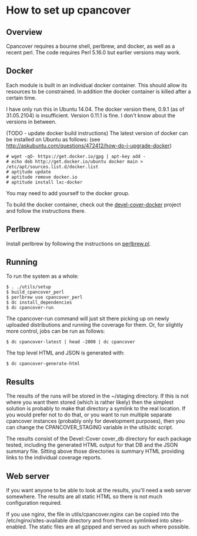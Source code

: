 How to set up cpancover
=======================

Overview
--------

Cpancover requires a bourne shell, perlbrew, and docker, as well as a recent
perl.  The code requires Perl 5.16.0 but earlier versions may work.

Docker
------

Each module is built in an individual docker container.  This should allow its
resources to be constrained.  In addition the docker container is killed after a
certain time.

I have only run this in Ubuntu 14.04.  The docker version there, 0.9.1 (as of
31.05.2104) is insufficient.  Version 0.11.1 is fine.  I don't know about the
versions in between.

(TODO - update docker build instructions)
The latest version of docker can be installed on Ubuntu as follows:
(see http://askubuntu.com/questions/472412/how-do-i-upgrade-docker)

    # wget -qO- https://get.docker.io/gpg | apt-key add -
    # echo deb http://get.docker.io/ubuntu docker main > /etc/apt/sources.list.d/docker.list
    # aptitude update
    # aptitude remove docker.io
    # aptitude install lxc-docker

You may need to add yourself to the docker group.

To build the docker container, check out the
[devel-cover-docker](https://github.com/pjcj/devel-cover-docker) project and
follow the instructions there.

Perlbrew
--------

Install perlbrew by following the instructions on
[perlbrew.pl](https://perlbrew.pl/).

Running
-------

To run the system as a whole:

    $ . ./utils/setup
    $ build_cpancover_perl
    $ perlbrew use cpancover_perl
    $ dc install_dependencies
    $ dc cpancover-run

The cpancover-run command will just sit there picking up on newly uploaded
distributions and running the coverage for them.  Or, for slightly more
control, jobs can be run as follows:

    $ dc cpancover-latest | head -2000 | dc cpancover

The top level HTML and JSON is generated with:

    $ dc cpancover-generate-html

Results
-------

The results of the runs will be stored in the ~/staging directory.  If this is
not where you want them stored (which is rather likely) then the simplest
solution is probably to make that directory a symlink to the real location.  If
you would prefer not to do that, or you want to run multiple separate cpancover
instances (probably only for development purposes), then you can change the
CPANCOVER_STAGING variable in the utils/dc script.

The results consist of the Devel::Cover cover_db directory for each package
tested, including the generated HTML output for that DB and the JSON summary
file.  Sitting above those directories is summary HTML providing links to the
individual coverage reports.

Web server
----------

If you want anyone to be able to look at the results, you'll need a web server
somewhere.  The results are all static HTML so there is not much configuration
required.

If you use nginx, the file in utils/cpancover.nginx can be copied into the
/etc/nginx/sites-available directory and from thence symlinked into
sites-enabled.  The static files are all gzipped and served as such where
possible.
